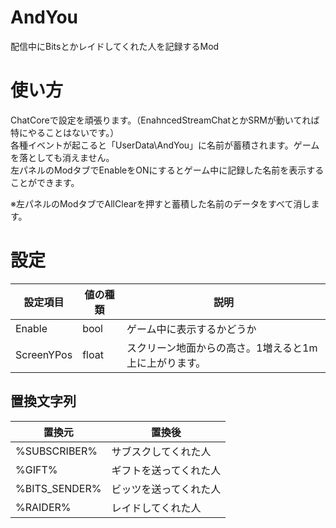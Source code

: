 # AndYou
配信中にBitsとかレイドしてくれた人を記録するMod

# 使い方
ChatCoreで設定を頑張ります。（EnahncedStreamChatとかSRMが動いてれば特にやることはないです。）  
各種イベントが起こると「UserData\AndYou」に名前が蓄積されます。ゲームを落としても消えません。  
左パネルのModタブでEnableをONにするとゲーム中に記録した名前を表示することができます。  

※左パネルのModタブでAllClearを押すと蓄積した名前のデータをすべて消します。  
  
# 設定
| 設定項目 | 値の種類 | 説明 |
|----|----|----|
| Enable | bool | ゲーム中に表示するかどうか |
| ScreenYPos | float | スクリーン地面からの高さ。1増えると1m上に上がります。|

 ## 置換文字列
| 置換元 | 置換後 |
|----|----|
| %SUBSCRIBER% | サブスクしてくれた人 |
| %GIFT% | ギフトを送ってくれた人 |
| %BITS_SENDER% | ビッツを送ってくれた人 |
| %RAIDER% | レイドしてくれた人 |
